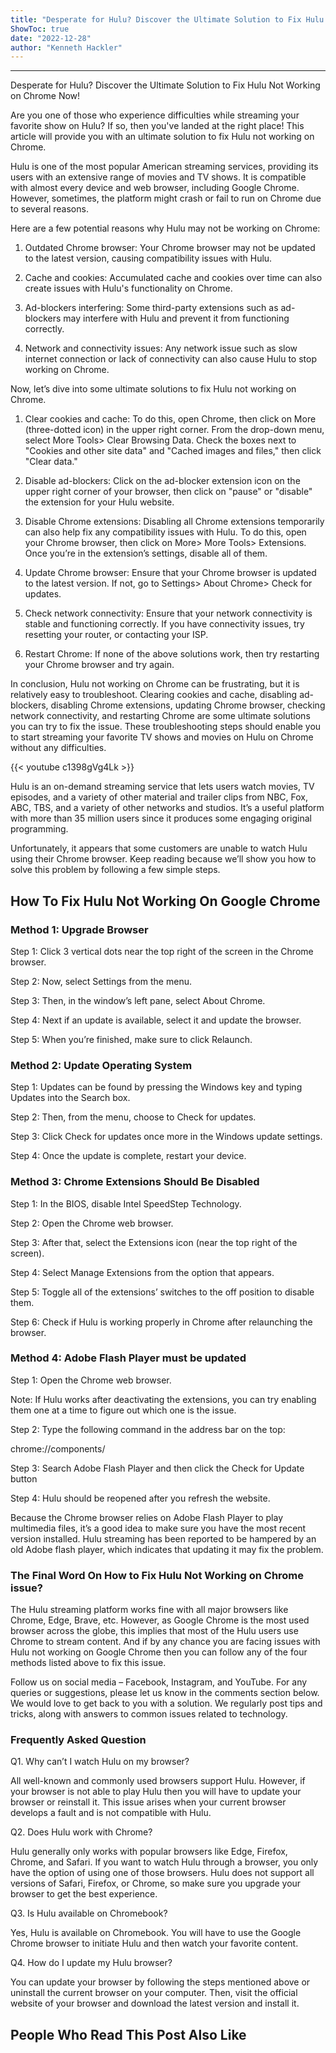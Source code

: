 ```yaml
---
title: "Desperate for Hulu? Discover the Ultimate Solution to Fix Hulu Not Working on Chrome Now!"
ShowToc: true 
date: "2022-12-28"
author: "Kenneth Hackler"
---
```

*****
Desperate for Hulu? Discover the Ultimate Solution to Fix Hulu Not Working on Chrome Now!

Are you one of those who experience difficulties while streaming your favorite show on Hulu? If so, then you've landed at the right place! This article will provide you with an ultimate solution to fix Hulu not working on Chrome.

Hulu is one of the most popular American streaming services, providing its users with an extensive range of movies and TV shows. It is compatible with almost every device and web browser, including Google Chrome. However, sometimes, the platform might crash or fail to run on Chrome due to several reasons.

Here are a few potential reasons why Hulu may not be working on Chrome:

1. Outdated Chrome browser: Your Chrome browser may not be updated to the latest version, causing compatibility issues with Hulu.

2. Cache and cookies: Accumulated cache and cookies over time can also create issues with Hulu's functionality on Chrome.

3. Ad-blockers interfering: Some third-party extensions such as ad-blockers may interfere with Hulu and prevent it from functioning correctly.

4. Network and connectivity issues: Any network issue such as slow internet connection or lack of connectivity can also cause Hulu to stop working on Chrome.

Now, let’s dive into some ultimate solutions to fix Hulu not working on Chrome.

1. Clear cookies and cache: To do this, open Chrome, then click on More (three-dotted icon) in the upper right corner. From the drop-down menu, select More Tools> Clear Browsing Data. Check the boxes next to "Cookies and other site data" and "Cached images and files," then click "Clear data."

2. Disable ad-blockers: Click on the ad-blocker extension icon on the upper right corner of your browser, then click on "pause" or "disable" the extension for your Hulu website.

3. Disable Chrome extensions: Disabling all Chrome extensions temporarily can also help fix any compatibility issues with Hulu. To do this, open your Chrome browser, then click on More> More Tools> Extensions. Once you’re in the extension’s settings, disable all of them.

4. Update Chrome browser: Ensure that your Chrome browser is updated to the latest version. If not, go to Settings> About Chrome> Check for updates.

5. Check network connectivity: Ensure that your network connectivity is stable and functioning correctly. If you have connectivity issues, try resetting your router, or contacting your ISP.

6. Restart Chrome: If none of the above solutions work, then try restarting your Chrome browser and try again.

In conclusion, Hulu not working on Chrome can be frustrating, but it is relatively easy to troubleshoot. Clearing cookies and cache, disabling ad-blockers, disabling Chrome extensions, updating Chrome browser, checking network connectivity, and restarting Chrome are some ultimate solutions you can try to fix the issue. These troubleshooting steps should enable you to start streaming your favorite TV shows and movies on Hulu on Chrome without any difficulties.

{{< youtube c1398gVg4Lk >}} 



Hulu is an on-demand streaming service that lets users watch movies, TV episodes, and a variety of other material and trailer clips from NBC, Fox, ABC, TBS, and a variety of other networks and studios. It’s a useful platform with more than 35 million users since it produces some engaging original programming. 
 
Unfortunately, it appears that some customers are unable to watch Hulu using their Chrome browser. Keep reading because we’ll show you how to solve this problem by following a few simple steps.
 
## How To Fix Hulu Not Working On Google Chrome
 

 
### Method 1: Upgrade Browser
 
Step 1: Click 3 vertical dots near the top right of the screen in the Chrome browser.
 
Step 2: Now, select Settings from the menu.
 
Step 3: Then, in the window’s left pane, select About Chrome.
 
Step 4: Next if an update is available, select it and update the browser.
 
Step 5: When you’re finished, make sure to click Relaunch.
 
### Method 2: Update Operating System
 
Step 1: Updates can be found by pressing the Windows key and typing Updates into the Search box.
 
Step 2: Then, from the menu, choose to Check for updates.
 
Step 3: Click Check for updates once more in the Windows update settings.
 
Step 4: Once the update is complete, restart your device.
 
### Method 3: Chrome Extensions Should Be Disabled
 
Step 1: In the BIOS, disable Intel SpeedStep Technology.
 
Step 2: Open the Chrome web browser.
 
Step 3: After that, select the Extensions icon (near the top right of the screen).
 
Step 4: Select Manage Extensions from the option that appears.
 
Step 5: Toggle all of the extensions’ switches to the off position to disable them.
 
Step 6: Check if Hulu is working properly in Chrome after relaunching the browser.
 
### Method 4: Adobe Flash Player must be updated
 
Step 1: Open the Chrome web browser.
 
Note: If Hulu works after deactivating the extensions, you can try enabling them one at a time to figure out which one is the issue.
 
Step 2: Type the following command in the address bar on the top:
 
chrome://components/
 
Step 3: Search Adobe Flash Player and then click the Check for Update button 
 
Step 4: Hulu should be reopened after you refresh the website.
 
Because the Chrome browser relies on Adobe Flash Player to play multimedia files, it’s a good idea to make sure you have the most recent version installed. Hulu streaming has been reported to be hampered by an old Adobe flash player, which indicates that updating it may fix the problem.
 
### The Final Word On How to Fix Hulu Not Working on Chrome issue?
 
The Hulu streaming platform works fine with all major browsers like Chrome, Edge, Brave, etc. However, as Google Chrome is the most used browser across the globe, this implies that most of the Hulu users use Chrome to stream content. And if by any chance you are facing issues with Hulu not working on Google Chrome then you can follow any of the four methods listed above to fix this issue.
 
Follow us on social media – Facebook, Instagram, and YouTube. For any queries or suggestions, please let us know in the comments section below. We would love to get back to you with a solution. We regularly post tips and tricks, along with answers to common issues related to technology.
 
### Frequently Asked Question
 
Q1. Why can’t I watch Hulu on my browser?
 
All well-known and commonly used browsers support Hulu. However, if your browser is not able to play Hulu then you will have to update your browser or reinstall it. This issue arises when your current browser develops a fault and is not compatible with Hulu.
 
Q2. Does Hulu work with Chrome?
 
Hulu generally only works with popular browsers like Edge, Firefox, Chrome, and Safari. If you want to watch Hulu through a browser, you only have the option of using one of those browsers. Hulu does not support all versions of Safari, Firefox, or Chrome, so make sure you upgrade your browser to get the best experience.
 
Q3. Is Hulu available on Chromebook?
 
Yes, Hulu is available on Chromebook. You will have to use the Google Chrome browser to initiate Hulu and then watch your favorite content.
 
Q4. How do I update my Hulu browser?
 
You can update your browser by following the steps mentioned above or uninstall the current browser on your computer. Then, visit the official website of your browser and download the latest version and install it.
 
##  People Who Read This Post Also Like 



